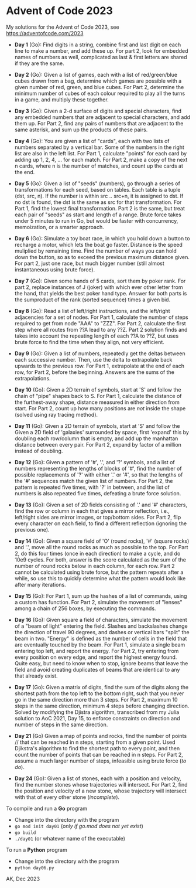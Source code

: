 # Advent of Code 2023

My solutions for the Advent of Code 2023, 
see https://adventofcode.com/2023

* **Day 1** (Go): Find digits in a string, combine first and last digit on each
  line to make a number, and add these up. For part 2, look for embedded names
  of numbers as well, complicated as last & first letters are shared if they
  are the same.

* **Day 2** (Go): Given a list of games, each with a list of 
  red/green/blue cubes drawn from a bag, determine which games are possible 
  with a given number of red, green, and blue cubes. For Part 2, determine 
  the minimum number of cubes of each colour required to play all the
  turns in a game, and multiply these together.

* **Day 3** (Go): Given a 2-d surface of digits and special characters, 
  find any embedded numbers that are adjacent to special characters, and
  add them up. For Part 2, find any pairs of numbers that are adjacent to 
  the same asterisk, and sum up the products of these pairs.

* **Day 4** (Go): You are given a list of "cards", each with two lists of 
  numbers separated by a vertical bar. Some of the numbers in the right 
  list are also in the left list. For Part 1, calculate "points" for each 
  card by adding up 1, 2, 4, ... for each match. For Part 2, make a copy 
  of the next n cards, where n is the number of matches, and count up the 
  cards at the end.

* **Day 5** (Go): Given a list of "seeds" (numbers), go through a series 
  of transformations for each seed, based on tables. Each table is a tuple 
  (dst, src, n). If the number is within src ..  src+n,  it is assigned 
  to dst. If no dst is found, the dst is the same as src for that 
  transformation. For Part 1, find the lowest final transformation. 
  Part 2 is the same, but treat each pair of "seeds" as start and length 
  of a range. Brute force takes under 5 minutes to run in Go, but would be 
  faster with concurrency, memoization, or a smarter approach.

* **Day 6** (Go): Simulate a toy boat race, in which you hold down a button
  to recharge a motor, which lets the boat go faster. Distance is the speed
  muliplied by remaining time. Find the number of ways you can hold down the
  button, so as to exceed the previous maximum distance given. For part 2, just
  one race, but much bigger number (still almost instantaneous using brute
  force).

* **Day 7** (Go): Given some hands of 5 cards, sort them by poker rank. 
  For part 2, replace instances of J (joker) with which ever other letter
  from the hand, that yields the best poker hand type. Answer for both 
  parts is the sumproduct of the rank (sorted sequence) times a given bid.

* **Day 8** (Go): Read a list of left/right instructions, and the left/right
  adjacencies for a set of nodes. For  Part 1, calculate the number of steps
  required to get from node "AAA" to "ZZZ". For Part 2, calculate the first
  step where all routes from ??A lead to any ??Z. Part 2 solution finds and
  takes into account the repeating length of each ??A to ??Z, but uses brute
  force to find the time when they align, not very efficient.

* **Day 9** (Go): Given a list of numbers, repeatedly get the deltas between
  each successive number. Then, use the delta to extrapolate back upwards to
  the previous row. For Part 1, extrapolate at the end of each row, for Part 2,
  before the beginning. Answers are the sums of the extrapolations.

* **Day 10** (Go): Given a 2D terrain of symbols, start at 'S' and follow the
  chain of "pipe" shapes back to S. For Part 1, calculate the distance of the
  furthest-away shape, distance measured in either direction from start.  For
  Part 2, count up how many positions are *not* inside the shape (solved using
  ray tracing method).

* **Day 11** (Go): Given a 2D terrain of symbols, start at 'S' and follow the
  Given a 2D field of 'galaxies' surrounded by space, first 'expand' this by
  doubling each row/column that is empty, and add up the manhattan distance
  between every pair. For Part 2, expand by factor of a million instead of
  doubling.

* **Day 12** (Go): Given a pattern of '#', '.', and '?' symbols, and a list of
  numbers representing the lengths of blocks of '#', find the number of
  possible replacements of '?' with either '.' or '#', so that the lengths of
  the '#' sequences match the given list of numbers. For Part 2, the pattern is
  repeated five times, with '?' in between, and the list of numbers is also
  repeated five times, defeating a brute force solution.

* **Day 13** (Go): Given a set of 2D fields consisting of '.' and '#'
  characters, find the row or column in each that gives a mirror reflection,
  i.e., left/right sides are mirror images, or top/bottom sides. For Part 2,
  flip every character on each field, to find a different reflection
  (ignoring the previous one).

* **Day 14** (Go): Given a square field of 'O' (round rocks), '#' (square rocks)
  and '.', move all the round rocks as much as possible to the top. For Part 2,
  do this four times (once in each direction) to make a cycle, and do 10e9
  cycles. For both, answer is the score calculated as the sum of the number of
  round rocks below in each column, for each row. Part 2 cannot be calculated
  using brute force, but the pattern repeats after a while, so use this to
  quickly determine what the pattern would look like after many iterations.

* **Day 15** (Go): For Part 1, sum up the hashes of a list of commands, using a
  custom has function. For Part 2, simulate the movement of "lenses" among a
  chain of 256 boxes, by executing the commands.

* **Day 16** (Go): Given square a field of characters, simulate the movement of
  a "beam of light" entering the field. Slashes and backslashes change the
  direction of travel 90 degrees, and dashes or vertical bars "split" the beam
  in two. "Energy" is defined as the number of cells in the field that are
  eventually  touched by the beam. For Part 1, simulate a single beam entering
  top left, and report the energy. For Part 2, try entering from every position
  on every edge, and report the highest energy found.  Quite easy, but need to
  know when to stop, ignore beams that leave the field and avoid creating
  duplicates of beams that are identical to any that already exist.

* **Day 17** (Go): Given a matrix of digits, find the sum of the digits along
  the shortest path from the top left to the bottom right, such that you
  never go in the same direction more than 3 steps. For Part 2, maximum 10
  steps in the same direction, minimum 4 steps before changing direction.
  Solved by modifying the Djistra algorithm, transcribed from my Julia
  solution to AoC 2021, Day 15, to enforce constraints on direction and
  number of steps in the same direction.


* **Day 21** (Go) Given a map of points and rocks, find the number of points //
  that can be reached in n steps, starting from a given point. Used Djikstra's
  algorithm to find the shortest path to every point, and then count the number
  of points that can be reached in n steps. For Part 2, assume a much larger
  number of steps, infeasible using brute force (*to do*).

* **Day 24** (Go): Given a list of stones, each with a position and velocity,
  find the number stones whose trajectories will intersect. For Part 2, find
  the position and velocity of a new stone, whose trajectory will intersect
  with that of every other stone (*incomplete*).


To compile and run a **Go** program
* Change into the directory with the program
* `go mod init day01`  (*only if go.mod does not yet exist*)
* `go build`
* `./day01`  (or whatever name of the executable)

To run a **Python** program
* Change into the directory with the program
* `python day06.py`

AK, Dec 2023
